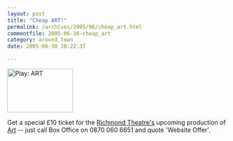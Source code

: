 ```yaml
---
layout: post
title: "Cheap ART!"
permalink: /archives/2005/06/cheap_art.html
commentfile: 2005-06-30-cheap_art
category: around_town
date: 2005-06-30 10:22:37

---
```


<img src="/assets/images/2005/artlogo-thumb.gif" width="150" height="100" class="right" alt="Play: ART" />

Get a special £10 ticket for the [Richmond Theatre's](https://stmargarets.london/cgi-bin/events.cgi?action=getevent&key=200506150402) upcoming production of [Art](http://www.theambassadors.com/richmond/sp_p1951_vso.html) -- just call Box Office on 0870 060 6651 and quote 'Website Offer'.
